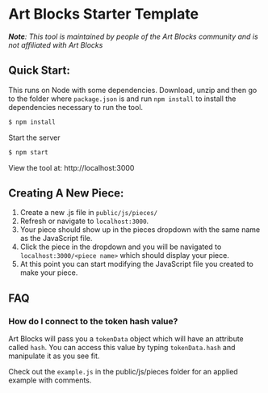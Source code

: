 # Art Blocks Starter Template
***Note**: This tool is maintained by people of the Art Blocks community and is not affiliated with Art Blocks*

## Quick Start:

This runs on Node with some dependencies. Download, unzip and then go to the folder where `package.json` is and run `npm install` to install the dependencies necessary to run the tool.

```bash
$ npm install
```

Start the server

```bash
$ npm start
```

View the tool at: http://localhost:3000

## Creating A New Piece:

1. Create a new .js file in `public/js/pieces/`
2. Refresh or navigate to `localhost:3000`.
3. Your piece should show up in the pieces dropdown with the same name as the JavaScript file.
4. Click the piece in the dropdown and you will be navigated to `localhost:3000/<piece name>` which should display your piece.
5. At this point you can start modifying the JavaScript file you created to make your piece.

## FAQ

### How do I connect to the token hash value?
Art Blocks will pass you a `tokenData` object which will have an attribute called `hash`. You can access this value by typing `tokenData.hash` and manipulate it as you see fit.

Check out the `example.js` in the public/js/pieces folder for an applied example with comments. 

